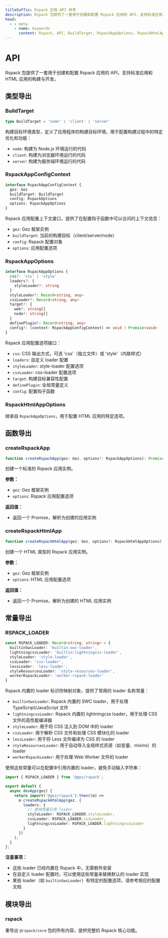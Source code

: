 ```yaml
---
titleSuffix: Rspack 应用 API 参考
description: Rspack 包提供了一套用于创建和配置 Rspack 应用的 API，支持标准应用和 HTML 应用的构建与开发。
head:
  - - meta
    - name: keywords
      content: Rspack, API, BuildTarget, RspackAppOptions, RspackHtmlAppOptions, createRspackApp, createRspackHtmlApp
---
```


# API

Rspack 包提供了一套用于创建和配置 Rspack 应用的 API，支持标准应用和 HTML 应用的构建与开发。

## 类型导出

### BuildTarget

```ts
type BuildTarget = 'node' | 'client' | 'server'
```

构建目标环境类型，定义了应用程序的构建目标环境，用于配置构建过程中的特定优化和功能：
- `node`: 构建为 Node.js 环境运行的代码
- `client`: 构建为浏览器环境运行的代码
- `server`: 构建为服务端环境运行的代码

### RspackAppConfigContext

```ts
interface RspackAppConfigContext {
  gez: Gez
  buildTarget: BuildTarget
  config: RspackOptions
  options: RspackAppOptions
}
```

Rspack 应用配置上下文接口，提供了在配置钩子函数中可以访问的上下文信息：
- `gez`: Gez 框架实例
- `buildTarget`: 当前的构建目标（client/server/node）
- `config`: Rspack 配置对象
- `options`: 应用配置选项

### RspackAppOptions

```ts
interface RspackAppOptions {
  css?: 'css' | 'style'
  loaders?: {
    styleLoader?: string
  }
  styleLoader?: Record<string, any>
  cssLoader?: Record<string, any>
  target?: {
    web?: string[]
    node?: string[]
  }
  definePlugin?: Record<string, any>
  config?: (context: RspackAppConfigContext) => void | Promise<void>
}
```

Rspack 应用配置选项接口：
- `css`: CSS 输出方式，可选 'css'（独立文件）或 'style'（内联样式）
- `loaders`: 自定义 loader 配置
- `styleLoader`: style-loader 配置选项
- `cssLoader`: css-loader 配置选项
- `target`: 构建目标兼容性配置
- `definePlugin`: 全局常量定义
- `config`: 配置钩子函数

### RspackHtmlAppOptions

继承自 `RspackAppOptions`，用于配置 HTML 应用的特定选项。

## 函数导出

### createRspackApp

```ts
function createRspackApp(gez: Gez, options?: RspackAppOptions): Promise<App>
```

创建一个标准的 Rspack 应用实例。

**参数：**
- `gez`: Gez 框架实例
- `options`: Rspack 应用配置选项

**返回值：**
- 返回一个 Promise，解析为创建的应用实例

### createRspackHtmlApp

```ts
function createRspackHtmlApp(gez: Gez, options?: RspackHtmlAppOptions): Promise<App>
```

创建一个 HTML 类型的 Rspack 应用实例。

**参数：**
- `gez`: Gez 框架实例
- `options`: HTML 应用配置选项

**返回值：**
- 返回一个 Promise，解析为创建的 HTML 应用实例

## 常量导出
### RSPACK_LOADER

```ts
const RSPACK_LOADER: Record<string, string> = {
  builtinSwcLoader: 'builtin:swc-loader',
  lightningcssLoader: 'builtin:lightningcss-loader',
  styleLoader: 'style-loader',
  cssLoader: 'css-loader',
  lessLoader: 'less-loader',
  styleResourcesLoader: 'style-resources-loader',
  workerRspackLoader: 'worker-rspack-loader'
}
```

Rspack 内置的 loader 标识符映射对象，提供了常用的 loader 名称常量：

- `builtinSwcLoader`: Rspack 内置的 SWC loader，用于处理 TypeScript/JavaScript 文件
- `lightningcssLoader`: Rspack 内置的 lightningcss loader，用于处理 CSS 文件的高性能编译器
- `styleLoader`: 用于将 CSS 注入到 DOM 中的 loader
- `cssLoader`: 用于解析 CSS 文件和处理 CSS 模块化的 loader
- `lessLoader`: 用于将 Less 文件编译为 CSS 的 loader
- `styleResourcesLoader`: 用于自动导入全局样式资源（如变量、mixins）的 loader
- `workerRspackLoader`: 用于处理 Web Worker 文件的 loader

使用这些常量可以在配置中引用内置的 loader，避免手动输入字符串：

```ts
import { RSPACK_LOADER } from '@gez/rspack';

export default {
  async devApp(gez) {
    return import('@gez/rspack').then((m) =>
      m.createRspackHtmlApp(gez, {
        loaders: {
          // 使用常量引用 loader
          styleLoader: RSPACK_LOADER.styleLoader,
          cssLoader: RSPACK_LOADER.cssLoader,
          lightningcssLoader: RSPACK_LOADER.lightningcssLoader
        }
      })
    );
  }
};
```

**注意事项：**
- 这些 loader 已经内置在 Rspack 中，无需额外安装
- 在自定义 loader 配置时，可以使用这些常量来替换默认的 loader 实现
- 某些 loader（如 `builtinSwcLoader`）有特定的配置选项，请参考相应的配置文档

## 模块导出

### rspack

重导出 `@rspack/core` 包的所有内容，提供完整的 Rspack 核心功能。
